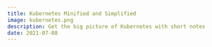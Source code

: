 ```yaml
---
title: Kubernetes Minified and Simplified
image: kubernetes.png
description: Get the big picture of Kubernetes with short notes
date: 2021-07-08
---
```

